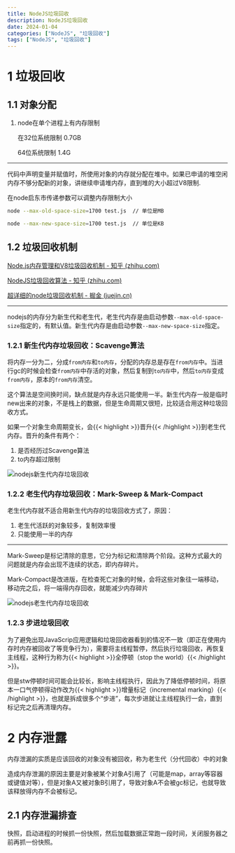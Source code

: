 ```yaml
---
title: NodeJS垃圾回收
description: NodeJS垃圾回收
date: 2024-01-04
categories: ["NodeJS", "垃圾回收"]
tags: ["NodeJS", "垃圾回收"]
---
```


# 1 垃圾回收

## 1.1 对象分配

1. node在单个进程上有内存限制 

   在32位系统限制 0.7GB

   64位系统限制 1.4G

---

代码中声明变量并赋值时，所使用对象的内存就分配在堆中。如果已申请的堆空闲内存不够分配新的对象，讲继续申请堆内存，直到堆的大小超过V8限制.

在node启东市传递参数可以调整内存限制大小

```bash
node --max-old-space-size=1700 test.js	// 单位是MB

node --max-new-space-size=1700 test.js	// 单位是KB
```



## 1.2 垃圾回收机制

[Node.js内存管理和V8垃圾回收机制 - 知乎 (zhihu.com)](https://zhuanlan.zhihu.com/p/72380507)

[NodeJS垃圾回收算法 - 知乎 (zhihu.com)](https://zhuanlan.zhihu.com/p/44099214)

[超详细的node垃圾回收机制 - 掘金 (juejin.cn)](https://juejin.cn/post/6844903859089866760)

---

nodejs的内存分为新生代和老生代，老生代内存是由启动参数`--max-old-space-size`指定的，有默认值。新生代内存是由启动参数`--max-new-space-size`指定。

### 1.2.1 新生代内存垃圾回收：Scavenge算法

将内存一分为二，分成`from内存`和`to内存`，分配的内存总是存在`from内存`中。当进行gc的时候会检查`from内存`中存活的对象，然后复制到`to内存`中，然后`to内存`变成`from内存`，原本的`from内存`清空。

这个算法是空间换时间，缺点就是内存永远只能使用一半。新生代内存一般是临时new出来的对象，不是栈上的数据，但是生命周期又很短，比较适合用这种垃圾回收方式。

如果一个对象生命周期变长，会{{< highlight >}}晋升{{< /highlight >}}到老生代内存。晋升的条件有两个：

1. 是否经历过Scavenge算法
2. to内存超过限制

![nodejs新生代内存垃圾回收](/note/nodejs新生代内存垃圾回收.jpg)

### 1.2.2 老生代内存垃圾回收：Mark-Sweep & Mark-Compact 

老生代内存就不适合用新生代内存的垃圾回收方式了，原因：

1. 老生代活跃的对象较多，复制效率慢
2. 只能使用一半的内存

---

Mark-Sweep是标记清除的意思，它分为标记和清除两个阶段。这种方式最大的问题就是内存会出现不连续的状态，即内存碎片。

Mark-Compact是改进版，在检查死亡对象的时候，会将这些对象往一端移动，移动完之后，将一端得内存回收，就能减少内存碎片

![nodejs老生代内存垃圾回收](/note/nodejs老生代内存垃圾回收.jpg)

### 1.2.3 步进垃圾回收

为了避免出现JavaScrip应用逻辑和垃圾回收器看到的情况不一致（即正在使用内存时内存被回收了等竞争行为），需要将主线程暂停，然后执行垃圾回收，再恢复主线程，这种行为称为{{< highlight >}}全停顿（stop the world）{{< /highlight >}}。

但是stw停顿时间可能会比较长，影响主线程执行，因此为了降低停顿时间，将原本一口气停顿得动作改为{{< highlight >}}增量标记（incremental marking）{{< /highlight >}}，也就是拆成很多个“步进”，每次步进就让主线程执行一会，直到标记完之后再清理内存。

# 2 内存泄露

内存泄漏的实质是应该回收的对象没有被回收，称为老生代（分代回收）中的对象

造成内存泄漏的原因主要是对象被某个对象A引用了（可能是map，array等容器或键值对等），但是对象A又被对象B引用了，导致对象A不会被gc标记，也就导致该释放得内存不会被标记。

## 2.1 内存泄漏排查

快照，启动进程的时候抓一份快照，然后加载数据正常跑一段时间，关闭服务器之前再抓一份快照。

